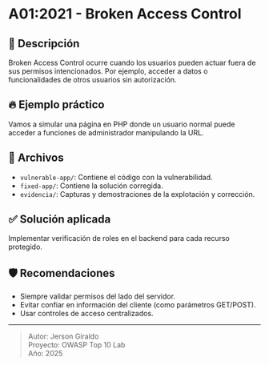# A01:2021 - Broken Access Control

## 🧠 Descripción
Broken Access Control ocurre cuando los usuarios pueden actuar fuera de sus permisos intencionados. Por ejemplo, acceder a datos o funcionalidades de otros usuarios sin autorización.

## 🔥 Ejemplo práctico
Vamos a simular una página en PHP donde un usuario normal puede acceder a funciones de administrador manipulando la URL.

## 📁 Archivos
- `vulnerable-app/`: Contiene el código con la vulnerabilidad.
- `fixed-app/`: Contiene la solución corregida.
- `evidencia/`: Capturas y demostraciones de la explotación y corrección.

## ✅ Solución aplicada
Implementar verificación de roles en el backend para cada recurso protegido.

## 🛡️ Recomendaciones
- Siempre validar permisos del lado del servidor.
- Evitar confiar en información del cliente (como parámetros GET/POST).
- Usar controles de acceso centralizados.

---

> Autor: Jerson Giraldo  
> Proyecto: OWASP Top 10 Lab  
> Año: 2025
